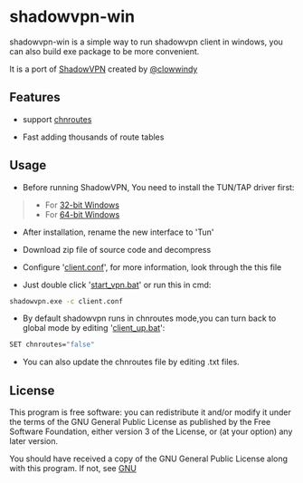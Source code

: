 shadowvpn-win
===

shadowvpn-win is a simple way to run shadowvpn client in windows,
you can also build exe package to be more convenient.

It is a port of [ShadowVPN](https://github.com/clowwindy/ShadowVPN) created by [@clowwindy](https://github.com/clowwindy)

Features
---

* support [chnroutes](https://github.com/fivesheep/chnroutes)

* Fast adding thousands of route tables

Usage
---

* Before running ShadowVPN, You need to install the TUN/TAP driver first:
> + For [32-bit Windows](http://build.openvpn.net/downloads/releases/tap-windows-9.9.2_3.exe)
> + For [64-bit Windows](http://build.openvpn.net/downloads/releases/tap-windows-9.21.0.exe)

* After installation, rename the new interface  to 'Tun'

* Download zip file of source code and decompress

* Configure '[client.conf](https://github.com/evollost/shadowvpn-win/blob/master/client.conf)', for more information, look through the this file

* Just double click '[start_vpn.bat](https://github.com/evollost/shadowvpn-win/blob/master/start_vpn.bat)' or run this in cmd:
```bash
shadowvpn.exe -c client.conf
```

* By default shadowvpn runs in chnroutes mode,you can turn back to global mode 
by editing '[client_up.bat](https://github.com/evollost/shadowvpn-win/blob/master/client_up.bat)':
```bash
SET chnroutes="false"
```

* You can also update the chnroutes file by editing .txt files.


License
---

This program is free software: you can redistribute it and/or modify
it under the terms of the GNU General Public License as published by
the Free Software Foundation, either version 3 of the License, or
(at your option) any later version.

You should have received a copy of the GNU General Public License
along with this program. If not, see [GNU](http://www.gnu.org/licenses/)
